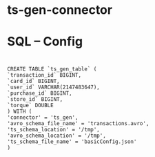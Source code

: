 # ts-gen-connector

# 
SQL – Config
=================

#
```
CREATE TABLE `ts_gen_table` (
`transaction_id` BIGINT,
`card_id` BIGINT,
`user_id` VARCHAR(2147483647),
`purchase_id` BIGINT,
`store_id` BIGINT,
`torque` DOUBLE
) WITH (
'connector' = 'ts_gen',
'avro_schema_file_name' = 'transactions.avro',
'ts_schema_location' = '/tmp',
'avro_schema_location' = '/tmp',
'ts_schema_file_name' = 'basicConfig.json'
)
```

